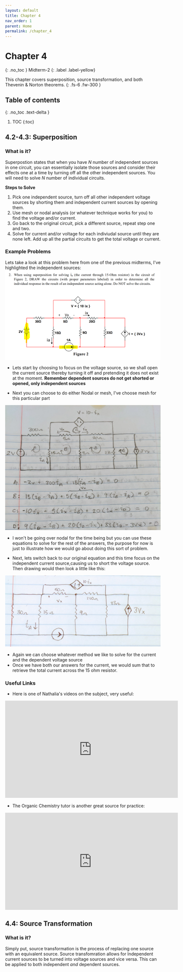 ```yaml
---
layout: default
title: Chapter 4
nav_order: 1
parent: Home
permalink: /chapter_4
---
```

# Chapter 4
{: .no_toc }
Midterm-2
{: .label .label-yellow}

This chapter covers superposition, source transformation, and both Thevenin & Norton theorems.
{: .fs-6 .fw-300 }

## Table of contents
{: .no_toc .text-delta }

1. TOC
{:toc}

## 4.2-4.3: Superposition

### What is it?

Superpostion states that when you have _N_ number of independent sources in one circuit, you can essentially isolate those sources and consider their effects one at a time by turning off all the other independent sources. You will need to solve _N_ number of individual circuits. 

**Steps to Solve**
1. Pick one independent source, turn off all other independent voltage sources by shorting them and independent current sources by opening them.
2. Use mesh or nodal analysis (or whatever technique works for you) to find the voltage and/or current. 
3. Go back to the original circuit, pick a different source, repeat step one and two.
4. Solve for current and/or voltage for each indiviudal source until they are none left. Add up all the partial circuits to get the total voltage or current.

### Example Problems
Lets take a look at this problem here from one of the previous midterms, I've highlighted the independent sources:
![Example 1](assets\images\superposition_1.PNG)

- Lets start by choosing to focus on the voltage source, so we shall open the current source thereby turning it off and pretending it does not exist at the moment. **Remember dependent sources do not get shorted or opened, only independent sources**

- Next you can choose to do either Nodal or mesh, I've choose mesh for this particular part 

![Partial_Answer](assets\images\superposition_1_answer.jpg)

- I won't be going over nodal for the time being but you can use these equations to solve for the rest of the answers, the purpose for now is just to illustrate how we would go about doing this sort of problem.

- Next, lets switch back to our original equation and this time focus on the independent current source,causing us to short the voltage source. Then drawing would then look a little like this:

![Partial_Answer](assets\images\superposition_1_answer_2.jpg)

- Again we can choose whatever method we like to solve for the current and the dependent voltage source
- Once we have both our answers for the current, we would sum that to retrieve the total current across the 15 ohm resistor. 

### Useful Links

- Here is one of Nathalia's videos on the subject, very useful:
<iframe width="560" height="315" src="https://www.youtube.com/embed/Ug48VDwBKhM" frameborder="0" allow="accelerometer; autoplay; clipboard-write; encrypted-media; gyroscope; picture-in-picture" allowfullscreen></iframe>

- The Organic Chemistry tutor is another great source for practice: 
<iframe width="560" height="315" src="https://www.youtube.com/embed/EX52BuZxpQM" frameborder="0" allow="accelerometer; autoplay; clipboard-write; encrypted-media; gyroscope; picture-in-picture" allowfullscreen></iframe>

## 4.4: Source Transformation

### What is it?

Simply put, source transformation is the process of replacing one source with an equivalent source. Source transfomration allows for Independent current sources to be turned into voltage sources and vice versa. This can be applied to both independent _and_ dependent sources. 




